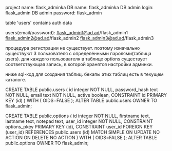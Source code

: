project name: flask_adminka
DB name: flask_adminka
DB admin login: flask_admin
DB admin password: flask_admin

table 'users' contains auth data

users(email/password):
flask_admin1@ad.ad/flask_admin1
flask_admin2@ad.ad/flask_admin2
flask_admin3@ad.ad/flask_admin3


процедура регистрации не существует. поэтому изначально существуют 3 пользователя с определёнными паролями(таблица users). для каждого пользователя в таблице options существует соответствующая запись, в которой хранятся настройки админки.

ниже sql-код для создания таблиц. бекапы этих таблиц есть в текущем каталоге.


CREATE TABLE public.users
(
  id integer NOT NULL,
  password_hash text NOT NULL,
  email text NOT NULL,
  active boolean,
  CONSTRAINT id PRIMARY KEY (id)
)
WITH (
  OIDS=FALSE
);
ALTER TABLE public.users
  OWNER TO flask_admin;



CREATE TABLE public.options
(
  id integer NOT NULL,
  firstname text,
  lastname text,
  notepad text,
  user_id integer NOT NULL,
  CONSTRAINT options_pkey PRIMARY KEY (id),
  CONSTRAINT user_id FOREIGN KEY (user_id)
      REFERENCES public.users (id) MATCH SIMPLE
      ON UPDATE NO ACTION ON DELETE NO ACTION
)
WITH (
  OIDS=FALSE
);
ALTER TABLE public.options
  OWNER TO flask_admin;









